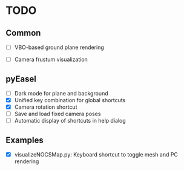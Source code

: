 # TODO
## Common
- [ ] VBO-based ground plane rendering
- [ ] Camera frustum visualization


## pyEasel
- [ ] Dark mode for plane and background
- [x] Unified key combination for global shortcuts
- [x] Camera rotation shortcut
- [ ] Save and load fixed camera poses
- [ ] Automatic display of shortcuts in help dialog

## Examples
- [x] visualizeNOCSMap.py: Keyboard shortcut to toggle mesh and PC rendering